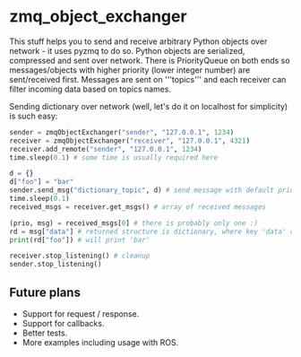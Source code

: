 # zmq_object_exchanger
This stuff helps you to send and receive arbitrary Python objects over network - it uses pyzmq to do so. Python objects are serialized, compressed and sent over network. There is PriorityQueue on both ends so messages/objects with higher priority (lower integer number) are sent/received first. Messages are sent on '''topics''' and each receiver can filter incoming data based on topics names.

Sending dictionary over network (well, let's do it on localhost for simplicity) is such easy:

```python
sender = zmqObjectExchanger("sender", "127.0.0.1", 1234)
receiver = zmqObjectExchanger("receiver", "127.0.0.1", 4321)
receiver.add_remote("sender", "127.0.0.1", 1234)
time.sleep(0.1) # some time is usually required here

d = {}
d["foo"] = "bar"
sender.send_msg("dictionary_topic", d) # send message with default priority (topic doesn't matter in this case)
time.sleep(0.1)
received_msgs = receiver.get_msgs() # array of received messages

(prio, msg) = received_msgs[0] # there is probably only one :)
rd = msg["data"] # returned structure is dictionary, where key 'data' contains actual message
print(rd["foo"]) # will print 'bar'

receiver.stop_listening() # cleanup
sender.stop_listening()
```
## Future plans

* Support for request / response.
* Support for callbacks.
* Better tests.
* More examples including usage with ROS.
